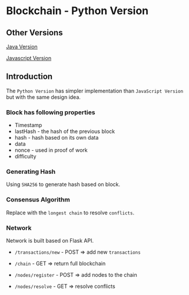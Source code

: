 # Blockchain - Python Version
## Other Versions
[Java Version](https://github.com/PuChen7/blockchain_simulator/tree/master/blockchain-java)

[Javascript Version](https://github.com/PuChen7/blockchain_simulator/tree/master/blockchain-javascript)

## Introduction
The `Python Version` has simpler implementation than `JavaScript Version` but with the same design idea. 

### Block has following properties
* Timestamp
* lastHash - the hash of the previous block 
* hash - hash based on its own data
* data
* nonce - used in proof of work
* difficulty

### Generating Hash
Using `SHA256` to generate hash based on block.

### Consensus Algorithm
Replace with the `longest chain` to resolve `conflicts`.

### Network
Network is built based on Flask API. 
* `/transactions/new` - POST => add new `transactions`

* `/chain` - GET => return full blockchain

* `/nodes/register` - POST => add nodes to the chain

* `/nodes/resolve` - GET => resolve conflicts